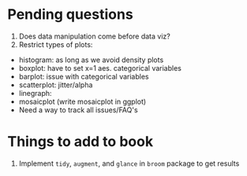 
# Pending questions
1. Does data manipulation come before data viz?
1. Restrict types of plots:
  + histogram: as long as we avoid density plots
  + boxplot: have to set x=1 aes. categorical variables
  + barplot: issue with categorical variables
  + scatterplot: jitter/alpha
  + linegraph:
  + mosaicplot (write mosaicplot in ggplot)
  + Need a way to track all issues/FAQ's

# Things to add to book
1. Implement `tidy`, `augment`, and `glance` in `broom` package to get results
